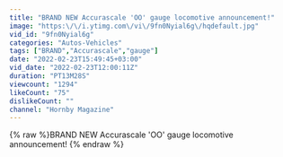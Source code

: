 ```yaml
---
title: "BRAND NEW Accurascale 'OO' gauge locomotive announcement!"
image: "https:\/\/i.ytimg.com\/vi\/9fn0Nyial6g\/hqdefault.jpg"
vid_id: "9fn0Nyial6g"
categories: "Autos-Vehicles"
tags: ["BRAND","Accurascale","gauge"]
date: "2022-02-23T15:49:45+03:00"
vid_date: "2022-02-23T12:00:11Z"
duration: "PT13M28S"
viewcount: "1294"
likeCount: "75"
dislikeCount: ""
channel: "Hornby Magazine"
---
```

{% raw %}BRAND NEW Accurascale 'OO' gauge locomotive announcement! {% endraw %}
